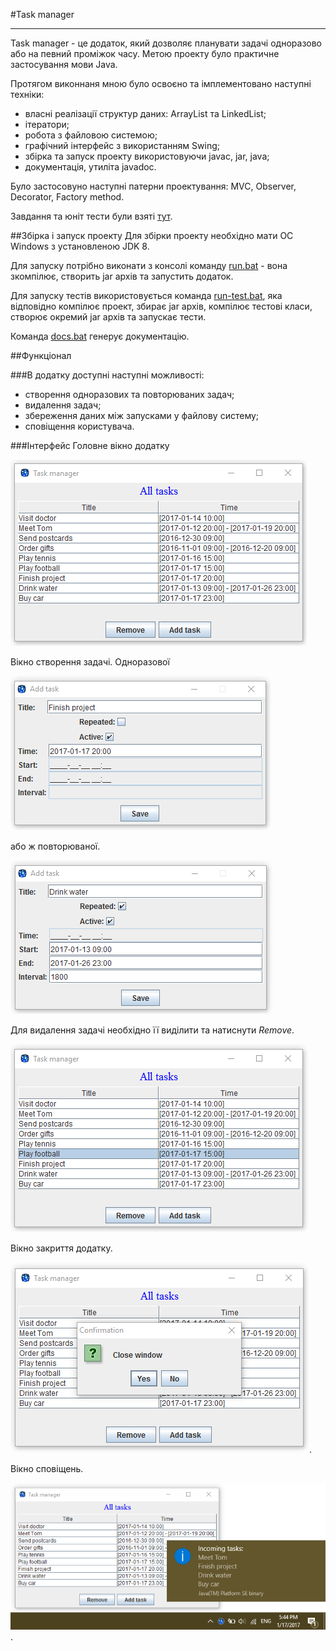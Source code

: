 #Task manager
***
Task manager - це додаток, який дозволяє планувати задачі одноразово або на певний проміжок часу. 
Метою проекту було практичне застосування мови Java.

Протягом виконнаня мною було освоєно та імплементовано наступні техніки:

* власні реалізації структур даних: ArrayList та LinkedList;
* ітератори;
* робота з файловою системою;
* графічний інтерфейс з використанням Swing;
* збірка та запуск проекту використовуючи javac, jar, java;
* документація, утиліта javadoc.

Було застосовуно наступні патерни проектування: MVC, Observer, Decorator, Factory method.

Завдання та юніт тести були взяті [тут](./samples/assignment.pdf).

##Збірка і запуск проекту
Для збірки проекту необхідно мати OC Windows з установленою JDK 8.

Для запуску потрібно виконати з консолі команду [run.bat](./run.bat) - вона зкомпілює, 
створить jar архів та запустить додаток.

Для запуску тестів використовується команда [run-test.bat](./run-test.bat), яка відповідно компілює проект, 
збирає jar архів, компілює тестові класи, створює окремий jar архів та запускає тести.

Команда [docs.bat](./docs.bat) генерує документацію.

##Функціонал

###В додатку доступні наступні можливості:
* створення одноразових та повторюваних задач;
* видалення задач;
* збереження даних між запусками у файлову систему;
* сповіщення користувача.

###Інтерфейс
Головне вікно додатку 

![main-window](./samples/main-window.PNG)

Вікно створення задачі. Одноразової

![add-non-repeated-task-window](./samples/add-non-repeated-task-window.PNG)

або ж повторюваної.

![add-repeated-task-window](./samples/add-repeated-task-window.PNG)

Для видалення задачі необхідно її виділити та натиснути _Remove_.

![remove-window](./samples/remove-window.PNG)

Вікно закриття додатку.

![confirmation-window](./samples/confirmation-window.PNG).

Вікно сповіщень.

![confirmation-window](./samples/notification-window.PNG).